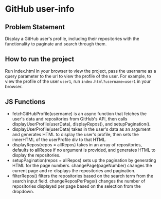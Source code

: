 # GitHub user-info

## Problem Statement
Display a GitHub user's profile, including their repositories with the functionality to paginate and search through them.

## How to run the project
Run index.html in your browser to view the project, pass the username as a query parameter to the url to view the profile of the user. For example, to view the profile of the user `user1`, run `index.html?username=user1` in your browser.

## JS Functions
- fetchGitHubProfile(username) is an async function that fetches the user's data and repositories from GitHub's API, then calls displayUserProfile(userData), displayRepos(), and setupPagination().
- displayUserProfile(userData) takes in the user's data as an argument and generates HTML to display the user's profile, then sets the innerHTML of the userProfile div to that HTML.
- displayRepos(repos = allRepos) takes in an array of repositories, defaults to allRepos if no argument is provided, and generates HTML to display the repositories.
- setupPagination(repos = allRepos) sets up the pagination by generating HTML for the page numbers.
changePage(pageNumber) changes the current page and re-displays the repositories and pagination.
- filterRepos() filters the repositories based on the search term from the search input field.
changeReposPerPage() changes the number of repositories displayed per page based on the selection from the dropdown.
